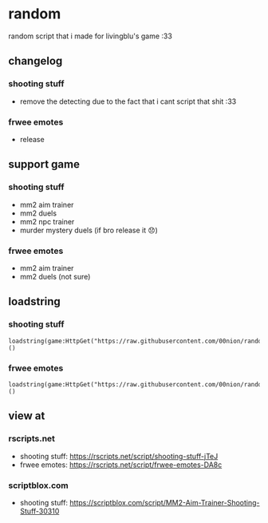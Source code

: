 # random
random script that i made for livingblu's game :33
## changelog
### shooting stuff
  - remove the detecting due to the fact that i cant script that shit :33
### frwee emotes
- release
## support game
### shooting stuff
- mm2 aim trainer
- mm2 duels
- mm2 npc trainer
- murder mystery duels (if bro release it 😞)
### frwee emotes
- mm2 aim trainer
- mm2 duels (not sure)
## loadstring
### shooting stuff
```luau
loadstring(game:HttpGet("https://raw.githubusercontent.com/00nion/random/refs/heads/main/what.luau"))()
```
### frwee emotes
```luau
loadstring(game:HttpGet("https://raw.githubusercontent.com/00nion/random/refs/heads/main/freerobux.luau"))()
```
## view at
### rscripts.net
- shooting stuff: https://rscripts.net/script/shooting-stuff-jTeJ
- frwee emotes: https://rscripts.net/script/frwee-emotes-DA8c
### scriptblox.com
- shooting stuff: https://scriptblox.com/script/MM2-Aim-Trainer-Shooting-Stuff-30310
